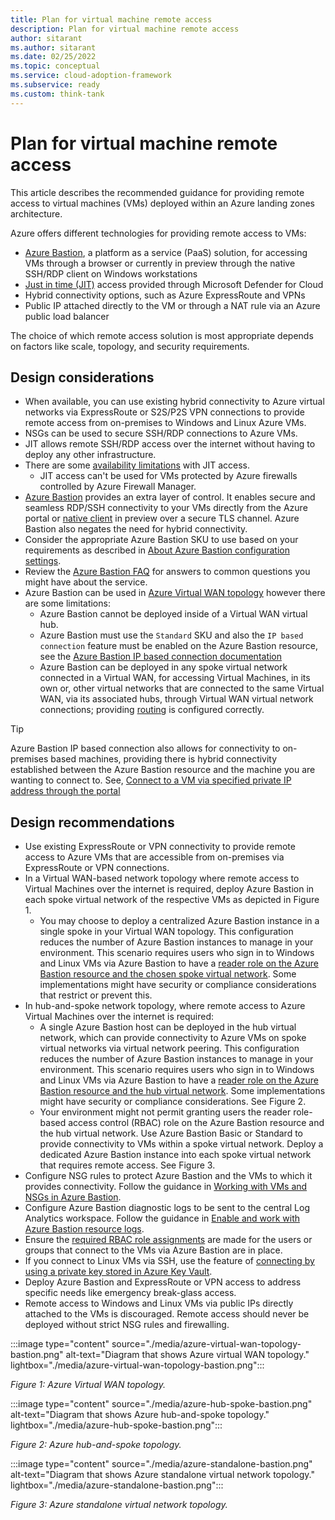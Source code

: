 ```yaml
---
title: Plan for virtual machine remote access
description: Plan for virtual machine remote access
author: sitarant
ms.author: sitarant
ms.date: 02/25/2022
ms.topic: conceptual
ms.service: cloud-adoption-framework
ms.subservice: ready
ms.custom: think-tank
---
```


# Plan for virtual machine remote access

This article describes the recommended guidance for providing remote access to virtual machines (VMs) deployed within an Azure landing zones architecture.

Azure offers different technologies for providing remote access to VMs:

- [Azure Bastion](/azure/bastion/bastion-overview), a platform as a service (PaaS) solution, for accessing VMs through a browser or currently in preview through the native SSH/RDP client on Windows workstations
- [Just in time (JIT)](/azure/defender-for-cloud/just-in-time-access-overview) access provided through Microsoft Defender for Cloud
- Hybrid connectivity options, such as Azure ExpressRoute and VPNs
- Public IP attached directly to the VM or through a NAT rule via an Azure public load balancer

The choice of which remote access solution is most appropriate depends on factors like scale, topology, and security requirements.

## Design considerations

- When available, you can use existing hybrid connectivity to Azure virtual networks via ExpressRoute or S2S/P2S VPN connections to provide remote access from on-premises to Windows and Linux Azure VMs.
- NSGs can be used to secure SSH/RDP connections to Azure VMs.
- JIT allows remote SSH/RDP access over the internet without having to deploy any other infrastructure.
- There are some [availability limitations](/azure/defender-for-cloud/just-in-time-access-usage) with JIT access.
  - JIT access can't be used for VMs protected by Azure firewalls controlled by Azure Firewall Manager.
- [Azure Bastion](/azure/bastion/bastion-overview) provides an extra layer of control. It enables secure and seamless RDP/SSH connectivity to your VMs directly from the Azure portal or [native client](/azure/bastion/connect-native-client-windows) in preview over a secure TLS channel. Azure Bastion also negates the need for hybrid connectivity.
- Consider the appropriate Azure Bastion SKU to use based on your requirements as described in [About Azure Bastion configuration settings](/azure/bastion/configuration-settings).
- Review the [Azure Bastion FAQ](/answers/products/) for answers to common questions you might have about the service.
- Azure Bastion can be used in [Azure Virtual WAN topology](./virtual-wan-network-topology.md) however there are some limitations:
  - Azure Bastion cannot be deployed inside of a Virtual WAN virtual hub.
  - Azure Bastion must use the `Standard` SKU and also the `IP based connection` feature must be enabled on the Azure Bastion resource, see the [Azure Bastion IP based connection documentation](/azure/bastion/connect-ip-address)
  - Azure Bastion can be deployed in any spoke virtual network connected in a Virtual WAN, for accessing Virtual Machines, in its own or, other virtual networks that are connected to the same Virtual WAN, via its associated hubs, through Virtual WAN virtual network connections; providing [routing](/azure/virtual-wan/about-virtual-hub-routing) is configured correctly.

> [!TIP]
> Azure Bastion IP based connection also allows for connectivity to on-premises based machines, providing there is hybrid connectivity established between the Azure Bastion resource and the machine you are wanting to connect to. See, [Connect to a VM via specified private IP address through the portal](/azure/bastion/connect-ip-address)
  
## Design recommendations

- Use existing ExpressRoute or VPN connectivity to provide remote access to Azure VMs that are accessible from on-premises via ExpressRoute or VPN connections.
- In a Virtual WAN-based network topology where remote access to Virtual Machines over the internet is required, deploy Azure Bastion in each spoke virtual network of the respective VMs as depicted in Figure 1.
  - You may choose to deploy a centralized Azure Bastion instance in a single spoke in your Virtual WAN topology. This configuration reduces the number of Azure Bastion instances to manage in your environment. This scenario requires users who sign in to Windows and Linux VMs via Azure Bastion to have a [reader role on the Azure Bastion resource and the chosen spoke virtual network](/azure/bastion/bastion-faq#peering). Some implementations might have security or compliance considerations that restrict or prevent this.
- In hub-and-spoke network topology, where remote access to Azure Virtual Machines over the internet is required:
  - A single Azure Bastion host can be deployed in the hub virtual network, which can provide connectivity to Azure VMs on spoke virtual networks via virtual network peering. This configuration reduces the number of Azure Bastion instances to manage in your environment. This scenario requires users who sign in to Windows and Linux VMs via Azure Bastion to have a [reader role on the Azure Bastion resource and the hub virtual network](/azure/bastion/bastion-faq#peering). Some implementations might have security or compliance considerations. See Figure 2.
  - Your environment might not permit granting users the reader role-based access control (RBAC) role on the Azure Bastion resource and the hub virtual network. Use Azure Bastion Basic or Standard to provide connectivity to VMs within a spoke virtual network. Deploy a dedicated Azure Bastion instance into each spoke virtual network that requires remote access. See Figure 3.
- Configure NSG rules to protect Azure Bastion and the VMs to which it provides connectivity. Follow the guidance in [Working with VMs and NSGs in Azure Bastion](/azure/bastion/bastion-nsg).
- Configure Azure Bastion diagnostic logs to be sent to the central Log Analytics workspace. Follow the guidance in [Enable and work with Azure Bastion resource logs](/azure/bastion/diagnostic-logs).
- Ensure the [required RBAC role assignments](/azure/bastion/bastion-faq#roles) are made for the users or groups that connect to the VMs via Azure Bastion are in place.
- If you connect to Linux VMs via SSH, use the feature of [connecting by using a private key stored in Azure Key Vault](/azure/bastion/bastion-connect-vm-ssh-linux#akv).
- Deploy Azure Bastion and ExpressRoute or VPN access to address specific needs like emergency break-glass access.
- Remote access to Windows and Linux VMs via public IPs directly attached to the VMs is discouraged. Remote access should never be deployed without strict NSG rules and firewalling.

:::image type="content" source="./media/azure-virtual-wan-topology-bastion.png" alt-text="Diagram that shows Azure virtual WAN topology." lightbox="./media/azure-virtual-wan-topology-bastion.png":::

  *Figure 1: Azure Virtual WAN topology.*

:::image type="content" source="./media/azure-hub-spoke-bastion.png" alt-text="Diagram that shows Azure hub-and-spoke topology." lightbox="./media/azure-hub-spoke-bastion.png":::

   *Figure 2: Azure hub-and-spoke topology.*

:::image type="content" source="./media/azure-standalone-bastion.png" alt-text="Diagram that shows Azure standalone virtual network topology." lightbox="./media/azure-standalone-bastion.png":::

   *Figure 3: Azure standalone virtual network topology.*

